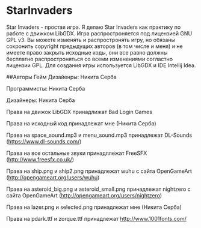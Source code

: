 # StarInvaders
Star Invaders - простая игра. Я делаю Star Invaders как практику по работе с движком LibGDX. Игра распростроняется
под лицензией GNU GPL v3. Вы можете изменять и распростронять игру, но обязаны сохронить copyright предыдущих авторов (в том числе и меня)
и не имеете право закрыть исходные коды, они все равно должны бесплатно распростроняться со всеми изменениями согластно лицензии GPL. Для 
создания игры используется LibGDX и IDE Intellij Idea.

##Авторы
Гейм Дизайенры: Никита Серба

Программисты: Никита Серба

Дизайнеры: Никита Серба

Права на движок LibGDX принадлижат Bad Login Games

Права на исходный код принадлежат мне (Никита Серба)

Права на space_sound.mp3 и menu_sound.mp3 принадлежат DL-Sounds (https://www.dl-sounds.com/)

Права на все остальные звуки принадллежат FreeSFX (http://www.freesfx.co.uk/)

Права на ship.png и ship2.png принадлежат wuhu с сайта OpenGameArt (http://opengameart.org/users/wuhu)

Права на asteroid_big.png и asteroid_small.png принадлежат nightzero с сайта OpenGameArt (http://opengameart.org/users/nightzero)

Права на lazer.png и selected.png принадлежат мне (Никита Серба)

Права на pdark.ttf и zorque.ttf принадлежат http://www.1001fonts.com/
